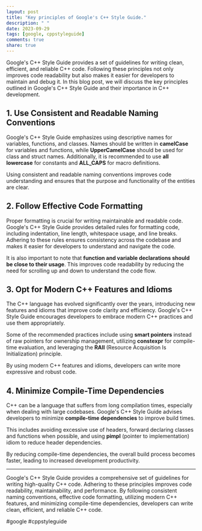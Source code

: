 ```yaml
---
layout: post
title: "Key principles of Google's C++ Style Guide."
description: " "
date: 2023-09-29
tags: [google, cppstyleguide]
comments: true
share: true
---
```


Google's C++ Style Guide provides a set of guidelines for writing clean, efficient, and reliable C++ code. Following these principles not only improves code readability but also makes it easier for developers to maintain and debug it. In this blog post, we will discuss the key principles outlined in Google's C++ Style Guide and their importance in C++ development.

## 1. Use Consistent and Readable Naming Conventions

Google's C++ Style Guide emphasizes using descriptive names for variables, functions, and classes. Names should be written in **camelCase** for variables and functions, while **UpperCamelCase** should be used for class and struct names. Additionally, it is recommended to use **all lowercase** for constants and **ALL_CAPS** for macro definitions.

Using consistent and readable naming conventions improves code understanding and ensures that the purpose and functionality of the entities are clear.

## 2. Follow Effective Code Formatting

Proper formatting is crucial for writing maintainable and readable code. Google's C++ Style Guide provides detailed rules for formatting code, including indentation, line length, whitespace usage, and line breaks. Adhering to these rules ensures consistency across the codebase and makes it easier for developers to understand and navigate the code.

It is also important to note that **function and variable declarations should be close to their usage**. This improves code readability by reducing the need for scrolling up and down to understand the code flow.

## 3. Opt for Modern C++ Features and Idioms

The C++ language has evolved significantly over the years, introducing new features and idioms that improve code clarity and efficiency. Google's C++ Style Guide encourages developers to embrace modern C++ practices and use them appropriately.

Some of the recommended practices include using **smart pointers** instead of raw pointers for ownership management, utilizing **constexpr** for compile-time evaluation, and leveraging the **RAII** (Resource Acquisition Is Initialization) principle.

By using modern C++ features and idioms, developers can write more expressive and robust code.

## 4. Minimize Compile-Time Dependencies

C++ can be a language that suffers from long compilation times, especially when dealing with large codebases. Google's C++ Style Guide advises developers to minimize **compile-time dependencies** to improve build times.

This includes avoiding excessive use of headers, forward declaring classes and functions when possible, and using **pimpl** (pointer to implementation) idiom to reduce header dependencies.

By reducing compile-time dependencies, the overall build process becomes faster, leading to increased development productivity.

---

Google's C++ Style Guide provides a comprehensive set of guidelines for writing high-quality C++ code. Adhering to these principles improves code readability, maintainability, and performance. By following consistent naming conventions, effective code formatting, utilizing modern C++ features, and minimizing compile-time dependencies, developers can write clean, efficient, and reliable C++ code.

#google #cppstyleguide